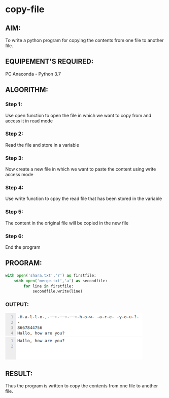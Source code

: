 # copy-file
## AIM:
To write a python program for copying the contents from one file to another file.
## EQUIPEMENT'S REQUIRED: 
PC
Anaconda - Python 3.7
## ALGORITHM: 
### Step 1:
Use open function to open the file in which we want to copy from and access it in read mode

### Step 2: 
Read the file and store in a variable
 
### Step 3: 
Now create a new file in which we want to paste the content using write access mode

### Step 4: 
Use write function to cpoy the read file that has been stored in the variable

### Step 5: 
The content in the original file will be copied in the new file

### Step 6: 
End the program

## PROGRAM:
```python
with open('shara.txt','r') as firstfile:
    with open('merge.txt','a') as secondfile:
        for line in firstfile:
            secondfile.write(line)
```
### OUTPUT:
![output](/copyfile.png)
![output](/ofile.png)

## RESULT:
Thus the program is written to copy the contents from one file to another file.
